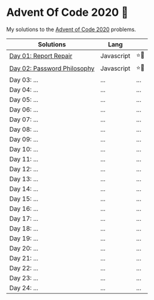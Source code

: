 # Advent Of Code 2020 🎄

My solutions to the [Advent of Code 2020](https://adventofcode.com/2020) problems.

| Solutions                               | Lang       |      |
| --------------------------------------- | ---------- | ---- |
| [Day 01: Report Repair](./01/)          | Javascript | ⭐🌟 |
| [Day 02: Password Philosophy](./02/)    | Javascript | ⭐🌟 |
| Day 03: ...                             | ...        | ...  |
| Day 04: ...                             | ...        | ...  |
| Day 05: ...                             | ...        | ...  |
| Day 06: ...                             | ...        | ...  |
| Day 07: ...                             | ...        | ...  |
| Day 08: ...                             | ...        | ...  |
| Day 09: ...                             | ...        | ...  |
| Day 10: ...                             | ...        | ...  |
| Day 11: ...                             | ...        | ...  |
| Day 12: ...                             | ...        | ...  |
| Day 13: ...                             | ...        | ...  |
| Day 14: ...                             | ...        | ...  |
| Day 15: ...                             | ...        | ...  |
| Day 16: ...                             | ...        | ...  |
| Day 17: ...                             | ...        | ...  |
| Day 18: ...                             | ...        | ...  |
| Day 19: ...                             | ...        | ...  |
| Day 20: ...                             | ...        | ...  |
| Day 21: ...                             | ...        | ...  |
| Day 22: ...                             | ...        | ...  |
| Day 23: ...                             | ...        | ...  |
| Day 24: ...                             | ...        | ...  |
